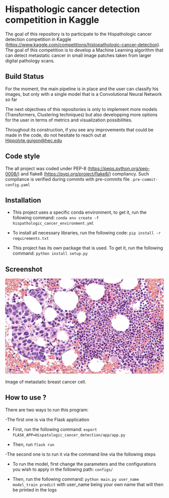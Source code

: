 # Hispathologic cancer detection competition in Kaggle 

The goal of this repository is to participate to the Hispathologic cancer detection competition in Kaggle (https://www.kaggle.com/competitions/histopathologic-cancer-detection). The goal of this competition is to develop a Machine Learning algorithm that can detect metastatic cancer in small image patches taken from larger digital pathology scans. 

## Build Status

For the moment, the main pipeline is in place and the user can classify his images, but only with a single model that is a Convolutional Neural Network so far 

The next objectives of this repositories is only to implement more models (Transformers, Clustering techniques) but also developping more options for the user in terms of metrics and visualization possibilities.

Throughout its construction, if you see any improvements that could be made in the code, do not hesitate to reach out at 
Hippolyte.guigon@hec.edu

## Code style 

The all project was coded under PEP-8 (https://peps.python.org/pep-0008/) and flake8 (https://pypi.org/project/flake8/) compliancy. Such compliance is verified during commits with pre-commits file ```.pre-commit-config.yaml```

## Installation

* This project uses a specific conda environment, to get it, run the following command: ```conda env create -f hispathologic_cancer_environment.yml``` 

* To install all necessary libraries, run the following code: ```pip install -r requirements.txt```

* This project has its own package that is used. To get it, run the following command: ```python install setup.py```

## Screenshot 

![alt text](https://github.com/HippolyteGuigon/Hispatologic_Cancer_Detection/blob/master/ressources/metastatic-breast-cancer.jpeg)

Image of metastatic breast cancer cell.

## How to use ? 

There are two ways to run this program:

-The first one is via the Flask application 

* First, run the following command: ```export FLASK_APP=Hispatologic_cancer_detection/app/app.py```

* Then, run ```flask run```

-The second one is to run it via the command line via the following steps

* To run the model, first change the parameters and the configurations you wish to apply in the following path: 
```configs/```

* Then, run the following command: ```python main.py user_name model_train predict``` with user_name being your own name that will then be printed in the logs